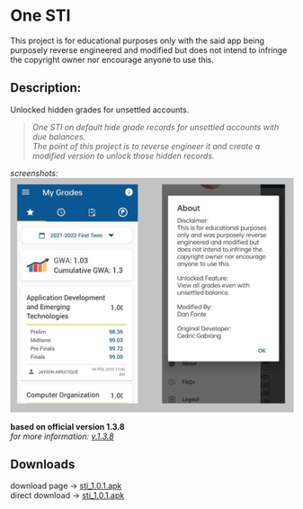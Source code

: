 # One STI
This project is for educational purposes only with the said app being purposely reverse engineered and modified but does not intend to infringe the copyright owner nor encourage anyone to use this.

## Description:
Unlocked hidden grades for unsettled accounts.
>*One STI on default hide grade records for unsettled accounts with due balances.*  
>*The point of this project is to reverse engineer it and create a modified version to unlock those hidden records.*  

*screenshots:*  
<img src=screenshot.png></img>  

**based on official version 1.3.8**  
*for more information: [v.1.3.8](https://github.com/to-ton/One-STI/tree/main/v.1.3.8)*
## Downloads  
download page ->  [sti_1.0.1.apk](https://github.com/to-ton/One-STI/blob/main/modded_sti_1.0.1.apk)  
direct download -> [sti_1.0.1.apk](https://github.com/to-ton/One-STI/blob/main/modded_sti_1.0.1.apk?raw=true)  
